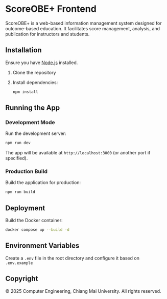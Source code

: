 # ScoreOBE+ Frontend

ScoreOBE+ is a web-based information management system designed for outcome-based education. It facilitates score management, analysis, and publication for instructors and students.

## Installation

Ensure you have [Node.js](https://nodejs.org/) installed.

1. Clone the repository

2. Install dependencies:
   ```bash
   npm install
   ```

## Running the App

### Development Mode

Run the development server:
   ```bash
   npm run dev
   ```

The app will be available at `http://localhost:3000` (or another port if specified).

### Production Build

Build the application for production:
   ```bash
   npm run build
   ```

## Deployment

Build the Docker container:
   ```bash
   docker compose up --build -d
   ```

## Environment Variables

Create a `.env` file in the root directory and configure it based on `.env.example`

## Copyright
© 2025 Computer Engineering, Chiang Mai University. All rights reserved.

